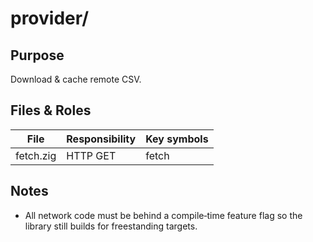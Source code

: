 # provider/

## Purpose
Download & cache remote CSV.

## Files & Roles
| File         | Responsibility                | Key symbols |
|--------------|-------------------------------|-------------|
| fetch.zig    | HTTP GET                      | fetch       |

## Notes
* All network code must be behind a compile‑time feature flag so the library
  still builds for freestanding targets.
